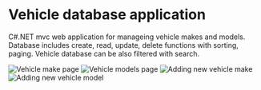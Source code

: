 # Vehicle database application

C#.NET mvc web application for manageing vehicle makes and models. Database includes create, read, update, delete functions with sorting, paging. Vehicle database can be also filtered with search.

![Vehicle make page](https://i.imgur.com/sFQncYF.png)
![Vehicle models page](https://i.imgur.com/bvuuq24.png)
![Adding new vehicle make](https://i.imgur.com/ZQwevs1.png)
![Adding new vehicle model](https://i.imgur.com/YrofL92.png)
